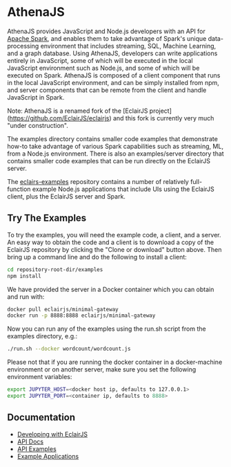 # AthenaJS

AthenaJS provides JavaScript and Node.js developers with an API for [Apache Spark](http://spark.apache.org/), and enables them to take advantage of Spark's unique data-processing environment that includes streaming, SQL, Machine Learning, and a graph database. Using AthenaJS, developers can write applications entirely in JavaScript, some of which will be executed in the local JavaScript environment such as Node.js, and some of which will be executed on Spark. AthenaJS is composed of a client component that runs in the local JavaScript environment, and can be simply installed from npm, and server components that can be remote from the client and handle JavaScript in Spark.

Note: AthenaJS is a renamed fork of the [EclairJS project] (https://github.com/EclairJS/eclairjs) and this fork is currently very much "under construction".

The examples directory contains smaller code examples that demonstrate how-to take advantage of various Spark capabilities such as streaming, ML, from a Node.js environment. There is also an examples/server directory that contains smaller code examples that can be run directly on the EclairJS server.

The [eclairs-examples](https://github.com/eclairjs/eclairjs-examples) repository contains a number of relatively full-function example Node.js applications that include UIs using the EclairJS client, plus the EclairJS server and Spark. 

## Try The Examples
To try the examples, you will need the example code, a client, and a server. An easy way to obtain the code and a client is to download a copy of the EclairJS repository by clicking the "Clone or download" button above. Then bring up a command line and do the following to install a client:

```bash
cd repository-root-dir/examples
npm install
```

We have provided the server in a Docker container which you can obtain and run with:

```bash
docker pull eclairjs/minimal-gateway
docker run -p 8888:8888 eclairjs/minimal-gateway
```

Now you can run any of the examples using the run.sh script from the examples directory, e.g.:

```bash
./run.sh --docker wordcount/wordcount.js
```

Please not that if you are running the docker container in a docker-machine environment or on another server, make sure you set the following environment variables:
```bash
export JUPYTER_HOST=<docker host ip, defaults to 127.0.0.1>
export JUPYTER_PORT=<container ip, defaults to 8888>
```

## Documentation
* [Developing with EclairJS](https://github.com/EclairJS/eclairjs/wiki/Developing-With-EclairJS-Client)
* [API Docs](https://eclairjs.github.io/eclairjs/client/docs/jsdoc/index.html)
* [API Examples](https://github.com/EclairJS/eclairjs/tree/master/examples)
* [Example Applications](https://github.com/EclairJS/eclairjs-examples)

